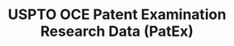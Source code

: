 ---
layout: default
bigquery: https://console.cloud.google.com/bigquery?p=patents-public-data&d=uspto_oce_pair&page=dataset
citation: 'Graham, S. Marco, A., and Miller, A. (2015). “The USPTO Patent Examination
  Research Dataset: A Window on the Process of Patent Examination.”'
contributors: Graham, S. Marco, A., Miller, A.
cost: None
description: The latest version of PatEx (referred to below as the 2020 release) contains
  detailed information on nearly 11.9 million publicly-viewable provisional and non-provisional
  patent applications to the USPTO and over 4.6 million Patent Cooperation Treaty
  (PCT) applications. It is based on data that OCE downloaded from the Patent Examination
  Data System (PEDS) in April, 2021. The PEDS data are sourced from Public PAIR. The
  first time that OCE used PEDS as the basis of PatEx was for the 2019 release. We
  took the PEDS data and organized it into the familiar PatEx data files, which are
  based on the organization of the Public PAIR portal. The data files include information
  on each application’s characteristics, prosecution history, continuation history,
  claims of foreign priority, patent term adjustment history, publication history,
  and correspondence address information.
documentation: 'For the 2019 and later releases, new technical documentation is available
  https://www.uspto.gov/sites/default/files/documents/PatEx-2019-Technical-Doc.pdf


  A document describing the 2014-2017 data sets is available and can be cited as:
  Graham, Stuart J.H. and Marco, Alan C. and Miller, Richard, The USPTO Patent Examination
  Research Dataset: A Window on the Process of Patent Examination (November 30, 2015).
  Available at SSRN: https://ssrn.com/abstract=2702637.'
last_edit: Mon, 04 Apr 2022 19:06:22 GMT
location: https://www.uspto.gov/ip-policy/economic-research/research-datasets/patent-examination-research-dataset-public-pair
maintained_by: EconomicsData@uspto.gov
related_publications: https://ssrn.com/abstract=29956744, https://ssrn.com/abstract=2702637
schema_fields: '[''continuation_type'', ''disposal_type'', ''child_filing_date'',
  ''correspondence_region_name'', ''correspondence_name_line_1'', ''filing_date'',
  ''status_description'', ''application_number'', ''examiner_name_first'', ''file_location'',
  ''correspondence_region_code'', ''application_type'', ''event_code'', ''inventor_address_type'',
  ''parent_application_number'', ''confirm_number'', ''sequence_number'', ''examiner_name_middle'',
  ''patent_issue_date'', ''child_application_number'', ''inventor_region_code'', ''earliest_pgpub_date'',
  ''uspc_class'', ''parent_country_code'', ''small_entity_indicator'', ''inventor_country_code'',
  ''appl_status_code'', ''earliest_pgpub_number'', ''wipo_pub_date'', ''recorded_date'',
  ''uspc_subclass'', ''correspondence_city'', ''correspondence_country_code'', ''customer_number'',
  ''correspondence_country_name'', ''examiner_name_last'', ''examiner_art_unit'',
  ''status_code'', ''abandon_date'', ''aia_first_to_file'', ''atty_docket_number'',
  ''inventor_country_name'', ''event_description'', ''application_number_pair'', ''appl_status_date'',
  ''invention_title'', ''correspondence_name_line_2'', ''inventor_name_first'', ''correspondence_street_line_1'',
  ''parent_filing_date'', ''correspondence_postal_code'', ''inventor_rank'', ''examiner_id'',
  ''inventor_name_last'', ''wipo_pub_number'', ''foreign_parent_id'', ''foreign_parent_date'',
  ''file_location_date'', ''patent_number'', ''correspondence_street_line_2'', ''inventor_name_middle'',
  ''parent_country'', ''invention_subject_matter'']'
shortname: patex
tags:
- patents
- legal
- history
terms_of_use: 'USPTO’s online databases are not designed or intended to be a source
  for bulk downloads of USPTO data when accessed through the website’s interfaces.
  Individuals, companies, IP addresses, or blocks of IP addresses who, in effect,
  deny or decrease service by generating unusually high numbers of database accesses
  (searches, pages, or hits), whether generated manually or in an automated fashion,
  may be denied access to USPTO servers without notice.


  Bulk data products may be separately obtained from the USPTO, either for free or
  at the cost of dissemination. For details, see information on Electronic Bulk Data
  Products: https://www.uspto.gov/learning-and-resources/electronic-bulk-data-products'
title: USPTO OCE Patent Examination Research Data (PatEx)
uuid: 4342caa7-23af-420c-b2f6-6088f133df6a
---